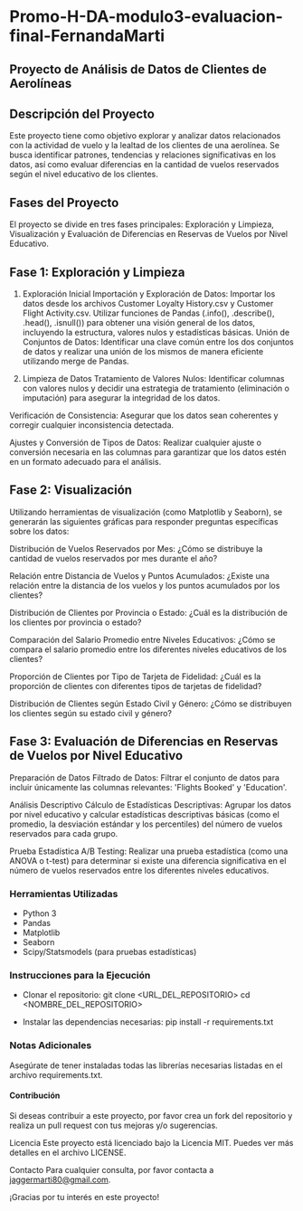 # Promo-H-DA-modulo3-evaluacion-final-FernandaMarti
## Proyecto de Análisis de Datos de Clientes de Aerolíneas
## Descripción del Proyecto
Este proyecto tiene como objetivo explorar y analizar datos relacionados con la actividad de vuelo y la lealtad de los clientes de una aerolínea. Se busca identificar patrones, tendencias y relaciones significativas en los datos, así como evaluar diferencias en la cantidad de vuelos reservados según el nivel educativo de los clientes.

## Fases del Proyecto
El proyecto se divide en tres fases principales: Exploración y Limpieza, Visualización y Evaluación de Diferencias en Reservas de Vuelos por Nivel Educativo.

## Fase 1: Exploración y Limpieza
1. Exploración Inicial
Importación y Exploración de Datos:
Importar los datos desde los archivos Customer Loyalty History.csv y Customer Flight Activity.csv.
Utilizar funciones de Pandas (.info(), .describe(), .head(), .isnull()) para obtener una visión general de los datos, incluyendo la estructura, valores nulos y estadísticas básicas.
Unión de Conjuntos de Datos:
Identificar una clave común entre los dos conjuntos de datos y realizar una unión de los mismos de manera eficiente utilizando merge de Pandas.

2. Limpieza de Datos
Tratamiento de Valores Nulos:
Identificar columnas con valores nulos y decidir una estrategia de tratamiento (eliminación o imputación) para asegurar la integridad de los datos.

Verificación de Consistencia:
Asegurar que los datos sean coherentes y corregir cualquier inconsistencia detectada.

Ajustes y Conversión de Tipos de Datos:
Realizar cualquier ajuste o conversión necesaria en las columnas para garantizar que los datos estén en un formato adecuado para el análisis.

## Fase 2: Visualización
Utilizando herramientas de visualización (como Matplotlib y Seaborn), se generarán las siguientes gráficas para responder preguntas específicas sobre los datos:

Distribución de Vuelos Reservados por Mes:
¿Cómo se distribuye la cantidad de vuelos reservados por mes durante el año?

Relación entre Distancia de Vuelos y Puntos Acumulados:
¿Existe una relación entre la distancia de los vuelos y los puntos acumulados por los clientes?

Distribución de Clientes por Provincia o Estado:
¿Cuál es la distribución de los clientes por provincia o estado?

Comparación del Salario Promedio entre Niveles Educativos:
¿Cómo se compara el salario promedio entre los diferentes niveles educativos de los clientes?

Proporción de Clientes por Tipo de Tarjeta de Fidelidad:
¿Cuál es la proporción de clientes con diferentes tipos de tarjetas de fidelidad?

Distribución de Clientes según Estado Civil y Género:
¿Cómo se distribuyen los clientes según su estado civil y género?

## Fase 3: Evaluación de Diferencias en Reservas de Vuelos por Nivel Educativo
Preparación de Datos
Filtrado de Datos:
Filtrar el conjunto de datos para incluir únicamente las columnas relevantes: 'Flights Booked' y 'Education'.

Análisis Descriptivo
Cálculo de Estadísticas Descriptivas:
Agrupar los datos por nivel educativo y calcular estadísticas descriptivas básicas (como el promedio, la desviación estándar y los percentiles) del número de vuelos reservados para cada grupo.

Prueba Estadística
A/B Testing:
Realizar una prueba estadística (como una ANOVA o t-test) para determinar si existe una diferencia significativa en el número de vuelos reservados entre los diferentes niveles educativos.

### Herramientas Utilizadas
- Python 3
- Pandas
- Matplotlib
- Seaborn
- Scipy/Statsmodels (para pruebas estadísticas)

### Instrucciones para la Ejecución
- Clonar el repositorio:
git clone <URL_DEL_REPOSITORIO>
cd <NOMBRE_DEL_REPOSITORIO>

- Instalar las dependencias necesarias:
pip install -r requirements.txt

### Notas Adicionales
Asegúrate de tener instaladas todas las librerías necesarias listadas en el archivo requirements.txt.

#### Contribución
Si deseas contribuir a este proyecto, por favor crea un fork del repositorio y realiza un pull request con tus mejoras y/o sugerencias.

Licencia
Este proyecto está licenciado bajo la Licencia MIT. Puedes ver más detalles en el archivo LICENSE.

Contacto
Para cualquier consulta, por favor contacta a jaggermarti80@gmail.com.

¡Gracias por tu interés en este proyecto!

